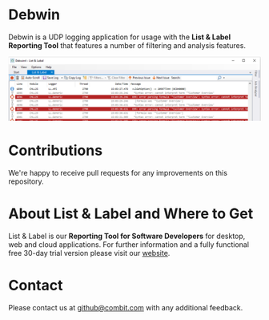 # Debwin
Debwin is a UDP logging application for usage with the **List & Label Reporting Tool** that features a number of filtering and analysis features.

![Debwin](https://github.com/combit/Debwin/blob/main/Images/Debwin4.png)

# Contributions
We're happy to receive pull requests for any improvements on this repository.

# About List & Label and Where to Get
List & Label is our **Reporting Tool for Software Developers** for desktop, web and cloud applications. For further information and a fully functional free 30-day trial version please visit our [website](https://www.combit.com/reporting-tool/).

# Contact
Please contact us at [github@combit.com](mailto:github@combit.com) with any additional feedback.